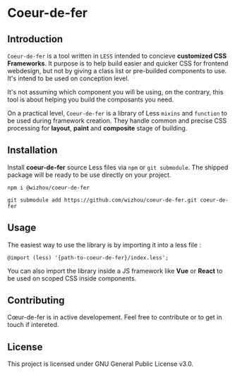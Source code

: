 # Coeur-de-fer

## Introduction

`Coeur-de-fer` is a tool written in `LESS` intended to concieve **customized CSS Frameworks**. It purpose is to help build easier and quicker CSS for frontend webdesign, but not by giving a class list or pre-builded components to use. It's intend to be used on conception level.

It's not assuming which component you will be using, on the contrary, this tool is about helping you build the composants you need.

On a practical level, `Coeur-de-fer` is a library of Less `mixins` and `function` to be used during framework creation. They handle common and precise CSS processing for **layout**, **paint** and **composite** stage of building.

## Installation

Install **coeur-de-fer** source Less files via `npm` or `git submodule`. The shipped package will be ready to be use directly on your project.

<pre><code class="language-bash">npm i @wizhou/coeur-de-fer</code></pre>
<pre><code class="language-bash">git submodule add https://github.com/wizhou/coeur-de-fer.git coeur-de-fer</code></pre>

## Usage

The easiest way to use the library is by importing it into a less file :

````less
@import (less) '{path-to-coeur-de-fer}/index.less';
````

You can also import the library inside a JS framework like **Vue** or **React** to be used on scoped CSS inside components.

## Contributing

Cœur-de-fer is in active developement. Feel free to contribute or to get in touch if intereted.

## License

This project is licensed under GNU General Public License v3.0.
